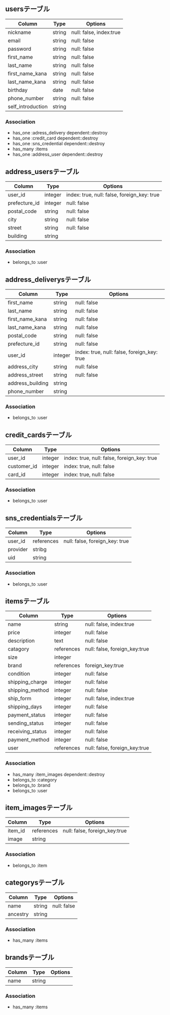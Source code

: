 ## usersテーブル

|Column|Type|Options|
|------|----|-------|
|nickname|string|null: false, index:true|
|email|string|null: false|
|password|string|null: false|
|first_name|string|null: false|
|last_name|string|null: false|
|first_name_kana|string|null: false|
|last_name_kana|string|null: false|
|birthday|date|null: false|
|phone_number|string|null: false|
|self_introduction|string|

### Association
- has_one :adress_delivery dependent::destroy
- has_one :credit_card dependent::destroy
- has_one :sns_credential dependent::destroy
- has_many :items
- has_one :address_user dependent::destroy

## address_usersテーブル

|Column|Type|Options|
|------|----|-------|
|user_id|integer|index: true, null: false, foreign_key: true|
|prefecture_id|integer|null: false|
|postal_code|string|null: false|
|city|string|null: false|
|street|string|null: false|
|building|string|

### Association
- belongs_to :user

## address_deliverysテーブル

|Column|Type|Options|
|------|----|-------|
|first_name|string|null: false|
|last_name|string|null: false|
|first_name_kana|string|null: false|
|last_name_kana|string|null: false|
|postal_code|string|null: false|
|prefecture_id|string|null: false|
|user_id|integer|index: true, null: false, foreign_key: true|
|address_city|string|null: false|
|address_street|string|null: false|
|address_building|string|
|phone_number|string|

### Association
- belongs_to :user

## credit_cardsテーブル

|Column|Type|Options|
|------|----|-------|
|user_id|integer|index: true, null: false, foreign_key: true|
|customer_id|integer|index: true, null: false|
|card_id|integer|index: true, null: false|


### Association
- belongs_to :user

## sns_credentialsテーブル

|Column|Type|Options|
|------|----|-------|
|user_id|references|null: false, foreign_key: true|
|provider|stribg|
|uid|string|

### Association
- belongs_to :user

## itemsテーブル

|Column|Type|Options|
|------|----|-------|
|name|string|null: false, index:true|
|price|integer|null: false|
|description|text|null: false|
|catagory|references|null: false, foreign_key:true|
|size|integer||
|brand|references|foreign_key:true|
|condition|integer|null: false|
|shipping_charge|integer|null: false|
|shipping_method|integer|null: false|
|ship_form|integer|null: false, index:true|
|shipping_days|integer|null: false|
|payment_status|integer|null: false|
|sending_status|integer|null: false|
|receiving_status|integer|null: false|
|payment_method|integer|null: false|
|user|references|null: false, foreign_key:true|

### Association
- has_many :item_images dependent::destroy
- belongs_to :category
- belongs_to :brand
- belongs_to :user

## item_imagesテーブル

|Column|Type|Options|
|------|----|-------|
|item_id|references|null: false, foreign_key:true|
|image|string|

### Association
- belongs_to :item

## categorysテーブル

|Column|Type|Options|
|------|----|-------|
|name|string|null: false|
|ancestry|string|

### Association
- has_many :items

## brandsテーブル

|Column|Type|Options|
|------|----|-------|
|name|string|

### Association
- has_many :items
